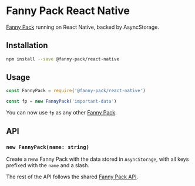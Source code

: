 # Fanny Pack React Native

[Fanny Pack](https://github.com/LinusU/fanny-pack) running on React Native, backed by AsyncStorage.

## Installation

```sh
npm install --save @fanny-pack/react-native
```

## Usage

```js
const FannyPack = require('@fanny-pack/react-native')

const fp = new FannyPack('important-data')
```

You can now use `fp` as any other [Fanny Pack](https://github.com/LinusU/fanny-pack).

## API

### `new FannyPack(name: string)`

Create a new Fanny Pack with the data stored in `AsyncStorage`, with all keys prefixed with the `name` and a slash.

The rest of the API follows the shared [Fanny Pack API](https://github.com/LinusU/fanny-pack#api).
